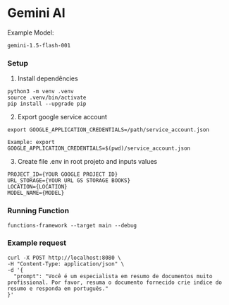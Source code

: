 # Gemini AI


Example Model:
```
gemini-1.5-flash-001
```

### Setup

1. Install dependêncies
```
python3 -m venv .venv
source .venv/bin/activate
pip install --upgrade pip
```

2. Export google service account 
```
export GOOGLE_APPLICATION_CREDENTIALS=/path/service_account.json

Example: export GOOGLE_APPLICATION_CREDENTIALS=$(pwd)/service_account.json
```

3. Create file .env in root projeto and inputs values

```
PROJECT_ID={YOUR GOOGLE PROJECT ID}
URL_STORAGE={YOUR URL GS STORAGE BOOKS}
LOCATION={LOCATION}
MODEL_NAME={MODEL}
``` 


### Running Function
```
functions-framework --target main --debug
```

### Example request
```
curl -X POST http://localhost:8080 \
-H "Content-Type: application/json" \
-d '{
  "prompt": "Você é um especialista em resumo de documentos muito profissional. Por favor, resuma o documento fornecido crie indice do resumo e responda em português."
}'
```